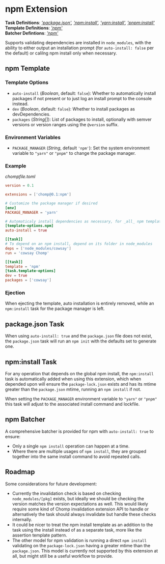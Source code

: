# npm Extension

**Task Definitions**: _['package.json'](#packagejson-task), ['npm:install'](#npm-install-task), ['yarn:install'](#yarn-install-task), ['pnpm:install'](#pnpm-install-task)_<br/>
**Template Definitions**: _['npm'](#npm-template)_<br/>
**Batcher Defintions**: _['npm'](#npm-batcher)_

Supports validating dependencies are installed in `node_modules`, with the ability to either output an installation prompt (for `auto-install: false` per the default) or calilng npm install only when necessary.

## npm Template

### Template Options

* `auto-install` (_Boolean_, default: `false`): Whether to automatically install packages if not present or to just log an install prompt to the console instead.
* `dev` (_Boolean_, default: `false`): Whether to install packages as devDependencies.
* `packages` (_String[]_): List of packages to install, optionally with semver versions or version ranges using the `@version` suffix.

### Environment Variables

* `PACKAGE_MANAGER` (_String_, default `'npm'`): Set the system environment variable to `"yarn"` or `"pnpm"` to change the package manager.

### Example

_chompfile.toml_
```toml
version = 0.1

extensions = ['chomp@0.1:npm']

# Customize the package manager if desired
[env]
PACKAGE_MANAGER = 'yarn'

# Automaticaly install dependencies as necessary, for _all_ npm template option usage
[template-options.npm]
auto-install = true

[[task]]
# To depend on an npm install, depend on its folder in node_modules
deps = ['node_modules/cowsay']
run = 'cowsay Chomp'

[[task]]
template = 'npm'
[task.template-options]
dev = true
packages = ['cowsay']
```

### Ejection

When ejecting the template, auto installation is entirely removed, while an `npm:install` task for the package manager is left.

## package.json Task

When using `auto-install: true` and the `package.json` file does not exist, the `package.json` task will run an `npm init` with the defaults set to generate one.

## npm:install Task

For any operation that depends on the global npm install, the `npm:install` task is automatically added when using this extension, which when depended upon will ensure the `package-lock.json` exists and has its mtime greater than the `package.json` mtime, running an `npm install` if not.

When setting the `PACKAGE_MANAGER` environment variable to `"yarn"` or `"pnpm"` this task will adjust to the associated install command and lockfile.

## npm Batcher

A comprehensive batcher is provided for npm with `auto-install: true` to ensure:

* Only a single `npm install` operation can happen at a time.
* Where there are multiple usages of `npm install`, they are grouped together into the same install command to avoid repeated calls.

## Roadmap

Some considerations for future development:

* Currently the invalidation check is based on checking `node_modules/[pkg]` exists, but ideally we should be checking the version matches the version expectations as well. This would likely require some kind of Chomp invalidation extension API to handle or alternatively the task should always invalidate but handle these checks internally.
* It could be nicer to treat the npm install template as an addition to the task using the install instead of as a separate task, more like the assertion template pattern.
* The other model for npm validation is running a direct `npm install` validating on the `package-lock.json` having a greater mtime than the `package.json`. This model is currently not supported by this extension at all, but might still be a useful workflow to provide.
